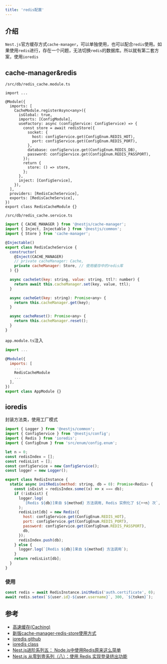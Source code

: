 ```yaml
---
title: 'redis配置'
---
```


## 介绍

`Nest.js`官方缓存方式`cache-manager`，可以单独使用，也可以配合`redis`使用。如果使用`redis`进行，存在一个问题，无法切换`redis`的数据库。所以就有第二套方案，使用`ioredis`

## cache-manager&redis

`/src/db/redis_cache.module.ts`
```javascript{5-22}
import ...

@Module({
  imports: [
    CacheModule.registerAsync<any>({
      isGlobal: true,
      imports: [ConfigModule],
      useFactory: async (configService: ConfigService) => {
        const store = await redisStore({
          socket: {
            host: configService.get(ConfigEnum.REDIS_HOT),
            port: configService.get(ConfigEnum.REDIS_PORT),
          },
          database: configService.get(ConfigEnum.REDIS_DB),
          password: configService.get(ConfigEnum.REDIS_PASSPORT),
        });
        return {
          store: () => store,
        };
      },
      inject: [ConfigService],
    }),
  ],
  providers: [RedisCacheService],
  exports: [RedisCacheService],
})
export class RedisCacheModule {}
```

`/src/db/redis_cache.service.ts`
```javascript
import { CACHE_MANAGER } from '@nestjs/cache-manager';
import { Inject, Injectable } from '@nestjs/common';
import { Store } from 'cache-manager';

@Injectable()
export class RedisCacheService {
  constructor(
    @Inject(CACHE_MANAGER)
    // private cacheManager: Cache,
    private cacheManager: Store, // 使用缓存中的redis库
  ) {}

  async cacheSet(key: string, value: string, ttl?: number) {
    return await this.cacheManager.set(key, value, ttl);
  }

  async cacheGet(key: string): Promise<any> {
    return this.cacheManager.get(key);
  }

  async cacheReset(): Promise<any> {
    return this.cacheManager.reset();
  }
}
```

`app.module.ts`注入
```javascript
import ...

@Module({
  imports: [
    ...
    RedisCacheModule
    ...
  ],
})
export class AppModule {}
```

## ioredis

封装方法类，使用工厂模式

```javascript
import { Logger } from '@nestjs/common';
import { ConfigService } from '@nestjs/config';
import { Redis } from 'ioredis';
import { ConfigEnum } from 'src/enum/config.enum';

let n = 0;
const redisIndex = [];
const redisList = [];
const configService = new ConfigService();
const logger = new Logger();

export class RedisInstance {
  static async initRedis(method: string, db = 0): Promise<Redis> {
    const isExist = redisIndex.some((x) => x === db);
    if (!isExist) {
      logger.log(
        `[Redis ${db}]来自 ${method} 方法调用, Redis 实例化了 ${++n} 次`,
      );
      redisList[db] = new Redis({
        host: configService.get(ConfigEnum.REDIS_HOT),
        port: configService.get(ConfigEnum.REDIS_PORT),
        password: configService.get(ConfigEnum.REDIS_PASSPORT),
        db,
      });
      redisIndex.push(db);
    } else {
      logger.log(`[Redis ${db}]来自 ${method} 方法调用`);
    }
    return redisList[db];
  }
}
```

### 使用

```javascript
const redis = await RedisInstance.initRedis('auth.certificate', 0);
await redis.setex(`${user.id}-${user.username}`, 300, `${token}`);
```

## 参考

- [高速缓存(Caching)](https://docs.nestjs.cn/9/techniques?id=%e9%ab%98%e9%80%9f%e7%bc%93%e5%ad%98%ef%bc%88caching%ef%bc%89)
- [新版cache-manager-redis-store使用方式](https://github.com/dabroek/node-cache-manager-redis-store/issues/40)
- [ioredis github](https://github.com/luin/ioredis#readme)
- [ioredis class](https://luin.github.io/ioredis/classes/Redis.html#set)
- [Nest.js进阶系列五： Node.js中使用Redis原来这么简单](https://juejin.cn/post/7160936006517014558)
- [Nest.js 从零到壹系列（八）：使用 Redis 实现登录挤出功能](https://juejin.cn/post/6854573216879345672)
